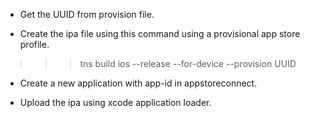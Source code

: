 
- Get the UUID from provision file.

- Create the ipa file using this command using a provisional app store profile.

>>>  tns build ios  --release --for-device --provision UUID

- Create a new application with app-id in appstoreconnect.

- Upload the ipa using xcode application loader.
